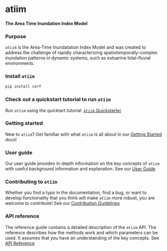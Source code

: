 # atiim
#### The Area Time Inundation Index Model

### Purpose
`atiim` is the Area-Time Inundatation Index Model and was created to address the challenge of rapidly characterizing spatiotemporally-complex inundation patterns in dynamic systems, such as estuarine tidal-fluvial environments.

### Install `atiim`

```bash
pip install cerf
```

### Check out a quickstart tutorial to run `atiim`

Run `atiim` using the quicktart tutorial: [`atiim` Quickstarter](www.google.com)

### Getting started

New to `atiim`?  Get familiar with what `atiim` is all about in our [Getting Started](www.google.com) docs!

### User guide

Our user guide provides in-depth information on the key concepts of `atiim` with useful background information and explanation.  See our [User Guide](www.google.com)

### Contributing to `atiim`

Whether you find a typo in the documentation, find a bug, or want to develop functionality that you think will make `atiim` more robust, you are welcome to contribute! See our [Contribution Guidelines](www.google.com)

### API reference
The reference guide contains a detailed description of the `atiim` API.  The reference describes how the methods work and which parameters can be used.  It assumes that you have an understanding of the key concepts.  See [API Reference](https://crvernon.github.io/atiim/atiim.html)

